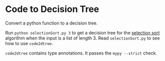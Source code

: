 # Code to Decision Tree

Convert a python function to a decision tree.

Run `python selectionSort.py 3` to get a decision tree for
the [selection sort](https://en.wikipedia.org/wiki/Selection_sort) algorithm
when the input is a list of length 3.
Read `selectionSort.py` to see how to use `code2dtree`.

`code2dtree` contains type annotations. It passes the `mypy --strict` check.
